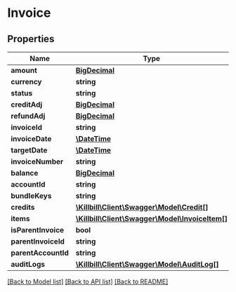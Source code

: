 # Invoice

## Properties
Name | Type | Description | Notes
------------ | ------------- | ------------- | -------------
**amount** | [**BigDecimal**](BigDecimal.md) |  | [optional] 
**currency** | **string** |  | [optional] 
**status** | **string** |  | [optional] 
**creditAdj** | [**BigDecimal**](BigDecimal.md) |  | [optional] 
**refundAdj** | [**BigDecimal**](BigDecimal.md) |  | [optional] 
**invoiceId** | **string** |  | [optional] 
**invoiceDate** | [**\DateTime**](\DateTime.md) |  | [optional] 
**targetDate** | [**\DateTime**](\DateTime.md) |  | [optional] 
**invoiceNumber** | **string** |  | [optional] 
**balance** | [**BigDecimal**](BigDecimal.md) |  | [optional] 
**accountId** | **string** |  | [optional] 
**bundleKeys** | **string** |  | [optional] 
**credits** | [**\Killbill\Client\Swagger\Model\Credit[]**](Credit.md) |  | [optional] 
**items** | [**\Killbill\Client\Swagger\Model\InvoiceItem[]**](InvoiceItem.md) |  | [optional] 
**isParentInvoice** | **bool** |  | [optional] 
**parentInvoiceId** | **string** |  | [optional] 
**parentAccountId** | **string** |  | [optional] 
**auditLogs** | [**\Killbill\Client\Swagger\Model\AuditLog[]**](AuditLog.md) |  | [optional] 

[[Back to Model list]](../README.md#documentation-for-models) [[Back to API list]](../README.md#documentation-for-api-endpoints) [[Back to README]](../README.md)

